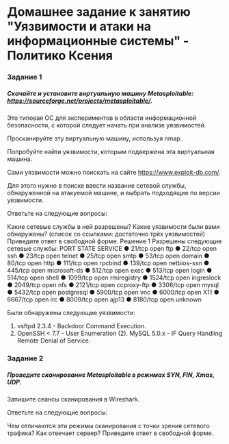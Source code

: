 # Домашнее задание к занятию "Уязвимости и атаки на информационные системы" - Политико Ксения


### Задание 1
##### Скачайте и установите виртуальную машину Metasploitable: https://sourceforge.net/projects/metasploitable/.

Это типовая ОС для экспериментов в области информационной безопасности, с которой следует начать при анализе уязвимостей.

Просканируйте эту виртуальную машину, используя nmap.

Попробуйте найти уязвимости, которым подвержена эта виртуальная машина.

Сами уязвимости можно поискать на сайте https://www.exploit-db.com/.

Для этого нужно в поиске ввести название сетевой службы, обнаруженной на атакуемой машине, и выбрать подходящие по версии уязвимости.

Ответьте на следующие вопросы:

Какие сетевые службы в ней разрешены?
Какие уязвимости были вами обнаружены? (список со ссылками: достаточно трёх уязвимостей)
Приведите ответ в свободной форме.
Решение 1
Разрешены следующие сетевые службы:
PORT STATE SERVICE
● 21/tcp open ftp
● 22/tcp open ssh
● 23/tcp open telnet
● 25/tcp open smtp
● 53/tcp open domain
● 80/tcp open http
● 111/tcp open rpcbind
● 139/tcp open netbios-ssn
● 445/tcp open microsoft-ds
● 512/tcp open exec
● 513/tcp open login
● 514/tcp open shell
● 1099/tcp open rmiregistry
● 1524/tcp open ingreslock
● 2049/tcp open nfs
● 2121/tcp open ccproxy-ftp
● 3306/tcp open mysql
● 5432/tcp open postgresql
● 5900/tcp open vnc
● 6000/tcp open X11
● 6667/tcp open irc
● 8009/tcp open ajp13
● 8180/tcp open unknown

Были обнаружены следующие уязвимости:
1. vsftpd 2.3.4 - Backdoor Command Execution.
2. OpenSSH < 7.7 - User Enumeration (2).
MySQL 5.0.x - IF Query Handling Remote Denial of Service.

### Задание 2
##### Проведите сканирование Metasploitable в режимах SYN, FIN, Xmas, UDP.

Запишите сеансы сканирования в Wireshark.

Ответьте на следующие вопросы:

Чем отличаются эти режимы сканирования с точки зрения сетевого трафика?
Как отвечает сервер?
Приведите ответ в свободной форме.
